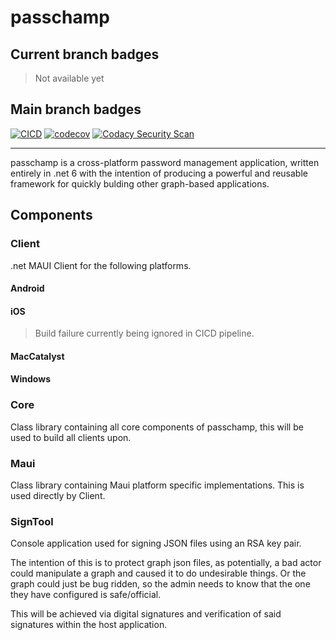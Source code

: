# passchamp

## Current branch badges

> Not available yet

## Main branch badges

[![CICD](https://github.com/devoctomy/passchamp/actions/workflows/cicd.yml/badge.svg)](https://github.com/devoctomy/passchamp/actions/workflows/ciccd.yml)
[![codecov](https://codecov.io/gh/devoctomy/passchamp/branch/main/graph/badge.svg?token=JU70OAK6OX)](https://codecov.io/gh/devoctomy/passchamp)
[![Codacy Security Scan](https://github.com/devoctomy/passchamp/actions/workflows/codacy-analysis.yml/badge.svg)](https://github.com/devoctomy/passchamp/actions/workflows/codacy-analysis.yml)

---

passchamp is a cross-platform password management application, written entirely in .net 6 with the intention of producing a powerful and reusable framework for quickly bulding other graph-based applications. 

## Components

### Client

.net MAUI Client for the following platforms.

#### Android

#### iOS

> Build failure currently being ignored in CICD pipeline.

#### MacCatalyst

#### Windows

### Core

Class library containing all core components of passchamp, this will be used to build all clients upon.

### Maui

Class library containing Maui platform specific implementations. This is used directly by Client.

### SignTool

Console application used for signing JSON files using an RSA key pair.

The intention of this is to protect graph json files, as potentially, a bad actor could manipulate a graph and caused it to do undesirable things.  Or the graph could just be bug ridden, so the admin needs to know that the one they have configured is safe/official.

This will be achieved via digital signatures and verification of said signatures within the host application.